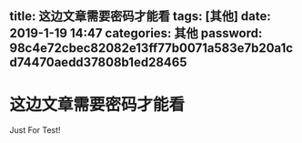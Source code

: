 title: 这边文章需要密码才能看
tags: [其他]
date: 2019-1-19 14:47
categories: 其他
password: 98c4e72cbec82082e13ff77b0071a583e7b20a1cd74470aedd37808b1ed28465
---

# 这边文章需要密码才能看
Just For Test!